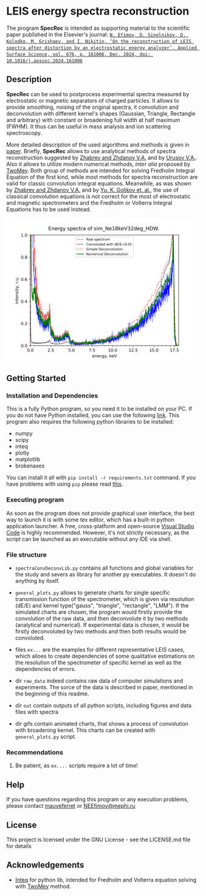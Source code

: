# LEIS energy spectra reconstruction

The program **SpecRec** is intended as supporting material to the scientific paper published in the Elsevier's journal: [`N. Efimov, D. Sinelnikov, D. Kolodko, M. Grishaev, and I. Nikitin, ‘On the reconstruction of LEIS spectra after distortion by an electrostatic energy analyzer’, Applied Surface Science, vol. 676, p. 161006, Dec. 2024, doi: 10.1016/j.apsusc.2024.161006`](doi.org/10.1016/j.apsusc.2024.161006)

## Description

**SpecRec** can be used to postprocess experimental spectra measured by electrostatic or magnetic separators of charged particles. It allows to provide smoothing, noising of the original spectra, it convolution and deconvolution with different kernel's shapes (Gaussian, Triangle, Rectangle and arbitrary) with constant or broadening full width at half maximum (FWHM). It thus can be useful in mass analysis and ion scattering spectroscopy. 

More detailed description of the used algorithms and methods is given in [paper](doi.org/10.1016/j.apsusc.2024.161006). Briefly, **SpecRec** allows to use analytical methods of spectra reconstruction suggested by [Zhabrev and Zhdanov V.A.](https://inis.iaea.org/search/search.aspx?orig_q=RN:11571670) and by [Urusov V.A.](http://link.springer.com/10.1134/S1063785010050196). Also it allows to utilize modern numerical methods, *inter alia* proposed by [TwoMey](https://dl.acm.org/doi/10.1145/321150.321157).  Both group of methods are intended for solving Fredholm Integral Equation of the first kind, while most methods for spectra reconstruction are valid for classic convolution integral equations.  Meanwhile, as was shown by [Zhabrev and Zhdanov V.A.](https://inis.iaea.org/search/search.aspx?orig_q=RN:11571670) and by [Yu. K. Golikov et. al.](https://cyberleninka.ru/article/n/ob-apparatnoy-funktsii-elektrostaticheskih-elektronnyh-spektrometrov), the use of classical convolution equations is not correct for the most of electrostatic and magnetic spectrometers and the Fredholm or Volterra Integral Equations has to be used instead.

![header](https://github.com/mauveferret/SpecRec/blob/main/out/sim_Ne18keV32deg_HDW/spec_reconstr_sim_Ne18keV32deg_HDW_with_gauss_kernel.png?raw=true)

## Getting Started

### Installation and Dependencies

This is a fully Python program, so you need it to be installed on your PC. If you do not have Python installed, you can use the following [link](https://www.python.org/downloads/). This program also requires the following python libraries to be installed:

* numpy 
* scipy
* inteq 
* plotly
* matplotlib
* brokenaxes

You can install it all with `pip install -r requirements.txt` command.  If you have problems with using `pip` please read [this](https://packaging.python.org/en/latest/tutorials/installing-packages/).


### Executing program

As soon as  the program does not provide graphical user interface, the best way to launch it is with some tex editor, which has a built-in python application launcher. A free, cross-platform and open-source [Visual Studio Code](https://code.visualstudio.com/) is highly recommended. However, it's not strictly necessary, as the script can be launched as an executable without any IDE via shell.

### File structure

* `spectraConvDeconvLib.py` contains all functions and global variables for the study and severs as library for another py executables. It doesn't do anything by itself.

* `general_plots.py` allows to generate charts for single specific transmission function of the spectrometer, which is given via resolution (dE/E) and kernel type("gauss", "triangle", "rectangle", "LMM"). If the simulated charts are chosen, the program would firstly provide the convolution of the raw data, and then deconvolute it by two methods (analytical and numerical). If experimental data is chosen, it would be firstly deconvoluted by two methods and then both results would be convoluted.

* files `ex...` are the examples for different representative LEIS cases, which alloes to create dependencies of some qualitative estimations on the resolution of the spectrometer of specific kernel as well as the dependencies of errors.

* dir `raw_data` indeed contains raw data of computer simulations and experiments. The sorce of the data is described in paper, mentioned in the beginning of this readme.

* dir `out` contain outputs of all python scripts, including figures and data files with spectra

* dir gifs contain animated charts, that shows a process of convolution with broadening kernel. This charts can be created with `general_plots.py` script.

### Recommendations

1. Be patient, as `ex....` scripts require a lot of time!

## Help

If you have questions regarding this program or any execution problems, please contact 
[mauveferret](https://t.me/mauveferret) or NEEfimov@mephi.ru

## License

This project is licensed under the GNU License - see the LICENSE.md file for details

## Acknowledgements


* [Inteq](https://github.com/mwt/inteq) for python lib, intended for Fredholm and Volterra equation solving with [TwoMey](https://dl.acm.org/doi/10.1145/321150.321157) method.
